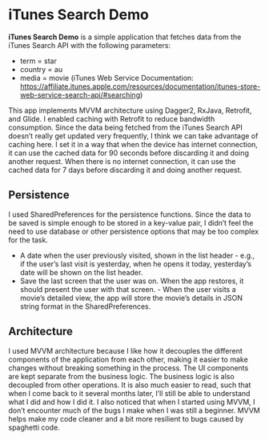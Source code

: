 # iTunes Search Demo
**iTunes Search Demo** is a simple application that fetches data from the iTunes Search API with the following parameters:
- term = star
- country =  au
- media = movie
(iTunes Web Service Documentation: https://affiliate.itunes.apple.com/resources/documentation/itunes-store-web-service-search-api/#searching)

This app implements MVVM architecture using Dagger2, RxJava, Retrofit, and Glide.
I enabled caching with Retrofit to reduce bandwidth consumption. Since the data being fetched from the iTunes Search API doesn’t really get updated very frequently, I think we can take advantage of caching here. I set it in a way that when the device has internet connection, it can use the cached data for 90 seconds before discarding it and doing another request. When there is no internet connection, it can use the cached data for 7 days before discarding it and doing another request.

## Persistence
I used SharedPreferences for the persistence functions. Since the data to be saved is simple enough to be stored in a key-value pair, I didn’t feel the need to use database or other persistence options that may be too complex for the task.
- A date when the user previously visited, shown in the list header - e.g., if the user’s last visit is yesterday, when he opens it today, yesterday’s date will be shown on the list header.
- Save the last screen that the user was on. When the app restores, it should present the user with that screen. - When the user visits a movie’s detailed view, the app will store the movie’s details in JSON string format in the SharedPreferences.

## Architecture
I used MVVM architecture because I like how it decouples the different components of the application from each other, making it easier to make changes without breaking something in the process. The UI components are kept separate from the business logic. The business logic is also decoupled from other operations. It is also much easier to read, such that when I come back to it several months later, I’ll still be able to understand what I did and how I did it. I also noticed that when I started using MVVM, I don’t encounter much of the bugs I make when I was still a beginner. MVVM helps make my code cleaner and a bit more resilient to bugs caused by spaghetti code.

